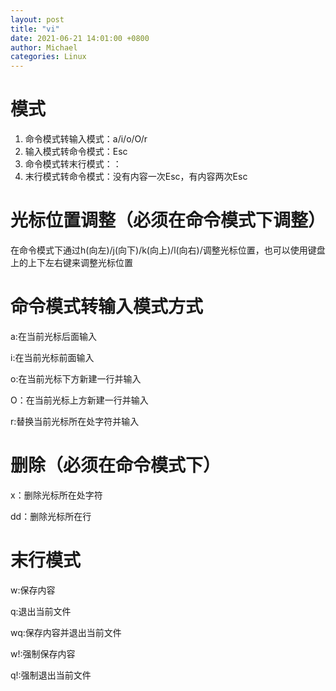 ```yaml
---
layout: post
title: "vi"
date: 2021-06-21 14:01:00 +0800
author: Michael
categories: Linux
---
```


# 模式

1. 命令模式转输入模式：a/i/o/O/r
2. 输入模式转命令模式：Esc
3. 命令模式转末行模式：：
4. 末行模式转命令模式：没有内容一次Esc，有内容两次Esc

# 光标位置调整（必须在命令模式下调整）

在命令模式下通过h(向左)/j(向下)/k(向上)/l(向右)/调整光标位置，也可以使用键盘上的上下左右键来调整光标位置

# 命令模式转输入模式方式
a:在当前光标后面输入

i:在当前光标前面输入

o:在当前光标下方新建一行并输入

O：在当前光标上方新建一行并输入

r:替换当前光标所在处字符并输入

# 删除（必须在命令模式下）
x：删除光标所在处字符

dd：删除光标所在行

# 末行模式
w:保存内容

q:退出当前文件

wq:保存内容并退出当前文件

w!:强制保存内容

q!:强制退出当前文件